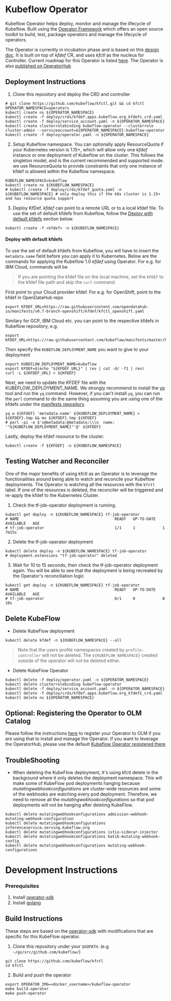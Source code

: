 # Kubeflow Operator

Kubeflow Operator helps deploy, monitor and manage the lifecycle of Kubeflow. Built using the [Operator Framework](https://coreos.com/blog/introducing-operator-framework) which offers an open source toolkit to build, test, package operators and manage the lifecycle of operators.

The Operator is currently in incubation phase and is based on this [design doc](https://docs.google.com/document/d/1vNBZOM-gDMpwTbhx0EDU6lDpyUjc7vhT3bdOWWCRjdk/edit#). It is built on top of _kfdef_ CR, and uses _kfctl_ as the nucleus for Controller. Current roadmap for this Operator is listed [here](https://github.com/kubeflow/kfctl/issues/193). The Operator is also [published on OperatorHub](https://operatorhub.io/operator/kubeflow)

## Deployment Instructions
1. Clone this repository and deploy the CRD and controller
```shell
# git clone https://github.com/kubeflow/kfctl.git && cd kfctl
OPERATOR_NAMESPACE=operators
kubectl create ns ${OPERATOR_NAMESPACE}
kubectl create -f deploy/crds/kfdef.apps.kubeflow.org_kfdefs_crd.yaml
kubectl create -f deploy/service_account.yaml -n ${OPERATOR_NAMESPACE}
kubectl create clusterrolebinding kubeflow-operator --clusterrole cluster-admin --serviceaccount=${OPERATOR_NAMESPACE}:kubeflow-operator
kubectl create -f deploy/operator.yaml -n ${OPERATOR_NAMESPACE}
```

2. Setup Kubeflow namespace. You can optionally apply ResourceQuota if your Kubernetes version is 1.15+, which will allow only one _kfdef_ instance or one deployment of Kubeflow on the cluster. This follows the singleton model, and is the current recommended and supported mode.
we use ResourceQuota to provide constraints that only one instance of kfdef is allowed within the Kubeflow namespace.
```shell
KUBEFLOW_NAMESPACE=kubeflow
kubectl create ns ${KUBEFLOW_NAMESPACE}
# kubectl create -f deploy/crds/kfdef_quota.yaml -n ${KUBEFLOW_NAMESPACE} # only deploy this if the k8s cluster is 1.15+ and has resource quota support
```

3. Deploy KfDef. _kfdef_ can point to a remote URL or to a local kfdef file. To use the set of default kfdefs from Kubeflow, follow the [Deploy with default kfdefs](#deploy-with-default-kfdefs) section below.
```shell
kubectl create -f <kfdef> -n ${KUBEFLOW_NAMESPACE}
```

#### Deploy with default kfdefs
To use the set of default kfdefs from Kubeflow, you will have to insert the `metadata.name` field before you can apply it to Kubernetes. Below are the commands for applying the Kubeflow 1.0 _kfdef_ using Operator. For e.g. for IBM Cloud, commands will be
> If you are pointing the kfdef file on the local machine, set the `KFDEF` to the kfdef file path and skip the `curl` command.

First point to your Cloud provider kfdef. For e.g. for OpenShift, point to the kfdef in OpenDataHub repo

```shell
export KFDEF_URL=https://raw.githubusercontent.com/opendatahub-io/manifests/v0.7-branch-openshift/kfdef/kfctl_openshift.yaml
```

Similary for GCP, IBM Cloud etc. you can point to the respective kfdefs in Kubeflow repository, e.g.

```shell
export KFDEF_URL=https://raw.githubusercontent.com/kubeflow/manifests/master/kfdef/kfctl_ibm.yaml
```

Then specify the `KUBEFLOW_DEPLOYMENT_NAME` you want to give to your deployment

```shell
export KUBEFLOW_DEPLOYMENT_NAME=kubeflow
export KFDEF=$(echo "${KFDEF_URL}" | rev | cut -d/ -f1 | rev)
curl -L ${KFDEF_URL} > ${KFDEF}
```

Next, we need to update the KFDEF file with the KUBEFLOW_DEPLOYMENT_NAME. We strongly recommend to install the [yq](https://github.com/mikefarah/yq) tool and run the `yq` command. However, if you can't install `yq`, you can run the `perl` command to do the same thing assuming you are using one of the kfdefs under the [manifests repository](https://github.com/kubeflow/manifests/tree/master/kfdef).

```shell
yq w ${KFDEF} 'metadata.name' ${KUBEFLOW_DEPLOYMENT_NAME} > ${KFDEF}.tmp && mv ${KFDEF}.tmp ${KFDEF}
# perl -pi -e $'s@metadata:@metadata:\\\n  name: '"${KUBEFLOW_DEPLOYMENT_NAME}"'@' ${KFDEF}
```

Lastly, deploy the kfdef resource to the cluster.
```shell
kubectl create -f ${KFDEF} -n ${KUBEFLOW_NAMESPACE}
```

## Testing Watcher and Reconciler
One of the major benefits of using kfctl as an Operator is to leverage the functionalities around being able to watch and reconcile your Kubeflow deployments. The Operator is watching all the resources with the `kfctl` label. If one of the resources is deleted, 
the reconciler will be triggered and re-apply the kfdef to the Kubernetes Cluster.

1. Check the tf-job-operator deployment is running.
```shell
kubectl get deploy -n ${KUBEFLOW_NAMESPACE} tf-job-operator
# NAME                                          READY   UP-TO-DATE   AVAILABLE   AGE
# tf-job-operator                               1/1     1            1           7m15s
```

2. Delete the tf-job-operator deployment
```shell
kubectl delete deploy -n ${KUBEFLOW_NAMESPACE} tf-job-operator
# deployment.extensions "tf-job-operator" deleted
```

3. Wait for 10 to 15 seconds, then check the tf-job-operator deployment again. 
You will be able to see that the deployment is being recreated by the Operator's reconciliation logic
 
```Shell
kubectl get deploy -n ${KUBEFLOW_NAMESPACE} tf-job-operator
# NAME                                          READY   UP-TO-DATE   AVAILABLE   AGE
# tf-job-operator                               0/1     0            0           10s
```

## Delete KubeFlow

* Delete KubeFlow deployment
```shell
kubectl delete kfdef -n ${KUBEFLOW_NAMESPACE} --all
```

> Note that the users profile namespaces created by `profile-controller` will not be deleted. The `${KUBEFLOW_NAMESPACE}` created outside of the operator will not be deleted either.

* Delete KubeFlow Operator
```shell
kubectl delete -f deploy/operator.yaml -n ${OPERATOR_NAMESPACE}
kubectl delete clusterrolebinding kubeflow-operator
kubectl delete -f deploy/service_account.yaml -n ${OPERATOR_NAMESPACE}
kubectl delete -f deploy/crds/kfdef.apps.kubeflow.org_kfdefs_crd.yaml
kubectl delete ns ${OPERATOR_NAMESPACE}
```

## Optional: Registering the Operator to OLM Catalog

Please follow the instructions [here](https://github.com/operator-framework/community-operators/blob/master/docs/testing-operators.md#testing-operator-deployment-on-openshift) to register your Operator to OLM if you are using that to install and manage the Operator. If you want to leverage the OperatorHub, please use the default [Kubeflow Operator registered there](https://operatorhub.io/operator/kubeflow)

## TroubleShooting
- When deleting the KubeFlow deployment, it's using kfctl delete in the background where it only deletes the deployment namespace. 
This will make some of KubeFlow pod deployments hanging because _mutatingwebhookconfigurations_ are cluster-wide 
resources and some of the webhooks are watching every pod deployment. Therefore, we need to remove all the _mutatingwebhookconfigurations_ 
so that pod deployments will not be hanging after deleting KubeFlow.
```shell
kubectl delete mutatingwebhookconfigurations admission-webhook-mutating-webhook-configuration
kubectl delete mutatingwebhookconfigurations inferenceservice.serving.kubeflow.org
kubectl delete mutatingwebhookconfigurations istio-sidecar-injector
kubectl delete mutatingwebhookconfigurations katib-mutating-webhook-config
kubectl delete mutatingwebhookconfigurations mutating-webhook-configurations
```

# Development Instructions

### Prerequisites
1. Install [operator-sdk](https://github.com/operator-framework/operator-sdk/blob/master/doc/user/install-operator-sdk.md)
2. Install [golang](https://golang.org/dl/)


## Build Instructions
These steps are based on the [operator-sdk](https://github.com/operator-framework/operator-sdk/blob/master/doc/user-guide.md)
with modifications that are specific for this KubeFlow operator.

1. Clone this repository under your `$GOPATH`. (e.g. `~/go/src/github.com/kubeflow/`)
```shell
git clone https://github.com/kubeflow/kfctl
cd kfctl
```

2. Build and push the operator
```shell
export OPERATOR_IMG=<docker_username>/kubeflow-operator
make build-operator
make push-operator
```
